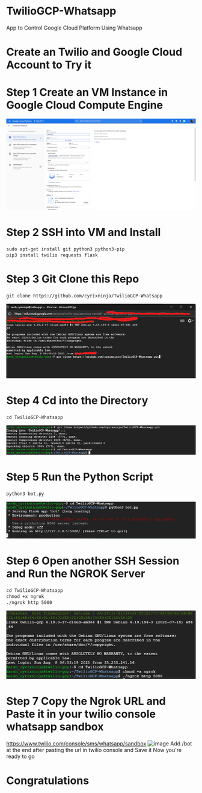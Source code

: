 # TwilioGCP-Whatsapp
App to Control Google Cloud Platform Using Whatsapp
# Create an Twilio and Google Cloud Account to Try it
# Step 1 Create an VM Instance in Google Cloud Compute Engine
![Step1Img](https://github.com/cyrixninja/TwilioGCP-Whatsapp/blob/main/Image/7.png?raw=true)
# Step 2 SSH into VM and Install 
```
sudo apt-get install git python3 python3-pip
pip3 install twilio requests flask
```
# Step 3 Git Clone this Repo
```
git clone https://github.com/cyrixninja/TwilioGCP-Whatsapp
```
![Step3Img](https://github.com/cyrixninja/TwilioGCP-Whatsapp/blob/main/Image/2.png?raw=true)
 
# Step 4 Cd into the Directory
```
cd TwilioGCP-Whatsapp
```
![Step4Img](https://github.com/cyrixninja/TwilioGCP-Whatsapp/blob/main/Image/3.png?raw=true)

# Step 5 Run the Python Script
```
python3 bot.py
```
![Step5Img](https://github.com/cyrixninja/TwilioGCP-Whatsapp/blob/main/Image/4.png?raw=true)

# Step 6 Open another SSH Session and Run the NGROK Server
```
cd TwilioGCP-Whatsapp
chmod +x ngrok
./ngrok http 5000
```
![Step6Img](https://github.com/cyrixninja/TwilioGCP-Whatsapp/blob/main/Image/5.png?raw=true)

# Step 7 Copy the Ngrok URL and Paste it in your twilio console whatsapp sandbox
https://www.twilio.com/console/sms/whatsapp/sandbox
![image](https://user-images.githubusercontent.com/61012869/128624742-4ef078af-5ff3-4342-a467-a8cf8f95d273.png)
Add /bot at the end after pasting the url in twilio console and Save it
Now you're ready to go

# Congratulations



